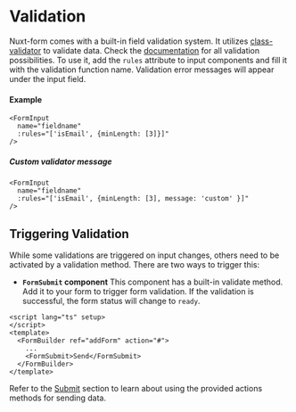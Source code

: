 # Validation
Nuxt-form comes with a built-in field validation system. It utilizes [class-validator](https://github.com/typestack/class-validator) to validate data. Check the [documentation](https://github.com/typestack/class-validator#validation-decorators)  for all validation possibilities. To use it, add the `rules` attribute to input components and fill it with the validation function name. Validation error messages will appear under the input field.

#### Example

```VUE
<FormInput 
  name="fieldname"
  :rules="['isEmail', {minLength: [3]}]"
/>
```

##### Custom validator message 
```VUE
<FormInput 
  name="fieldname"
  :rules="['isEmail', {minLength: [3], message: 'custom' }]"
/>
```


## Triggering Validation

While some validations are triggered on input changes, others need to be activated by a validation method. There are two ways to trigger this:

- **`FormSubmit` component** This component has a built-in validate method. Add it to your form to trigger form validation. If the validation is successful, the form status will change to `ready`.
```VUE
<script lang="ts" setup>
</script>
<template>
  <FormBuilder ref="addForm" action="#">
    ...
    <FormSubmit>Send</FormSubmit>  
  </FormBuilder>
</template>

```

Refer to the [Submit](/guide/submit.html) section to learn about using the provided actions methods for sending data.
